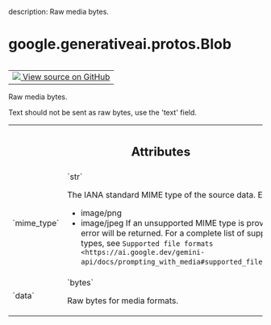 description: Raw media bytes.

<div itemscope itemtype="http://developers.google.com/ReferenceObject">
<meta itemprop="name" content="google.generativeai.protos.Blob" />
<meta itemprop="path" content="Stable" />
</div>

# google.generativeai.protos.Blob

<!-- Insert buttons and diff -->

<table class="tfo-notebook-buttons tfo-api nocontent" align="left">
<td>
  <a target="_blank" href="https://github.com/googleapis/google-cloud-python/tree/main/packages/google-ai-generativelanguage/google/ai/generativelanguage_v1beta/types/content.py#L206-L231">
    <img src="https://www.tensorflow.org/images/GitHub-Mark-32px.png" />
    View source on GitHub
  </a>
</td>
</table>



Raw media bytes.

<!-- Placeholder for "Used in" -->

Text should not be sent as raw bytes, use the 'text' field.



<!-- Tabular view -->
 <table class="responsive fixed orange">
<colgroup><col width="214px"><col></colgroup>
<tr><th colspan="2"><h2 class="add-link">Attributes</h2></th></tr>

<tr>
<td>
`mime_type`<a id="mime_type"></a>
</td>
<td>
`str`

The IANA standard MIME type of the source data. Examples:

-  image/png
-  image/jpeg If an unsupported MIME type is provided, an
   error will be returned. For a complete list of supported
   types, see `Supported file
   formats <https://ai.google.dev/gemini-api/docs/prompting_with_media#supported_file_formats>`__.
</td>
</tr><tr>
<td>
`data`<a id="data"></a>
</td>
<td>
`bytes`

Raw bytes for media formats.
</td>
</tr>
</table>



